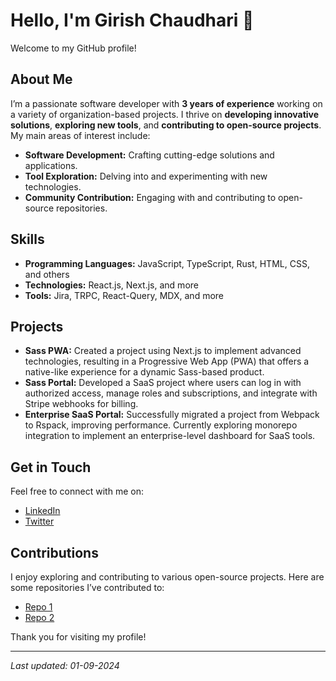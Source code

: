 # Hello, I'm Girish Chaudhari 👋

Welcome to my GitHub profile!

## About Me

I’m a passionate software developer with **3 years of experience** working on a variety of organization-based projects. I thrive on **developing innovative solutions**, **exploring new tools**, and **contributing to open-source projects**. My main areas of interest include:

- **Software Development:** Crafting cutting-edge solutions and applications.
- **Tool Exploration:** Delving into and experimenting with new technologies.
- **Community Contribution:** Engaging with and contributing to open-source repositories.

## Skills

- **Programming Languages:** JavaScript, TypeScript, Rust, HTML, CSS, and others
- **Technologies:** React.js, Next.js, and more
- **Tools:** Jira, TRPC, React-Query, MDX, and more

## Projects

- **Sass PWA:** Created a project using Next.js to implement advanced technologies, resulting in a Progressive Web App (PWA) that offers a native-like experience for a dynamic Sass-based product.
- **Sass Portal:** Developed a SaaS project where users can log in with authorized access, manage roles and subscriptions, and integrate with Stripe webhooks for billing.
- **Enterprise SaaS Portal:** Successfully migrated a project from Webpack to Rspack, improving performance. Currently exploring monorepo integration to implement an enterprise-level dashboard for SaaS tools.

## Get in Touch

Feel free to connect with me on:

- [LinkedIn](https://in.linkedin.com/in/girish-chaudhari-1595871aa)
- [Twitter](https://twitter.com/Girishc0007)

## Contributions

I enjoy exploring and contributing to various open-source projects. Here are some repositories I’ve contributed to:

- [Repo 1](https://github.com/girish-chaudhari/repo1)
- [Repo 2](https://github.com/girish-chaudhari/repo2)

Thank you for visiting my profile!

---

*Last updated: 01-09-2024*
